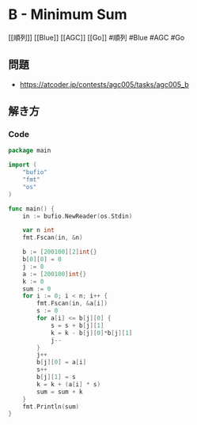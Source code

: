 # B - Minimum Sum
[[順列]] [[Blue]] [[AGC]] [[Go]]
#順列 #Blue #AGC #Go 

## 問題
- https://atcoder.jp/contests/agc005/tasks/agc005_b

## 解き方
### Code
```go
package main

import (
	"bufio"
	"fmt"
	"os"
)

func main() {
	in := bufio.NewReader(os.Stdin)

	var n int
	fmt.Fscan(in, &n)

	b := [200100][2]int{}
	b[0][0] = 0
	j := 0
	a := [200100]int{}
	k := 0
	sum := 0
	for i := 0; i < n; i++ {
		fmt.Fscan(in, &a[i])
		s := 0
		for a[i] <= b[j][0] {
			s = s + b[j][1]
			k = k - b[j][0]*b[j][1]
			j--
		}
		j++
		b[j][0] = a[i]
		s++
		b[j][1] = s
		k = k + (a[i] * s)
		sum = sum + k
	}
	fmt.Println(sum)
}
```